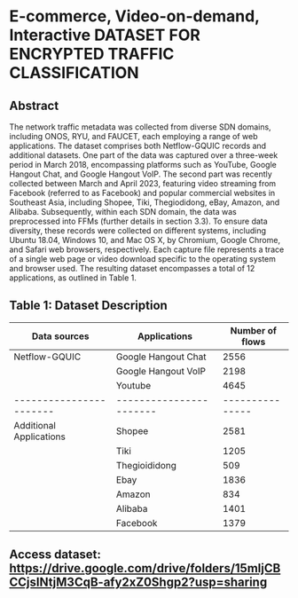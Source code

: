 # E-commerce, Video-on-demand, Interactive DATASET FOR ENCRYPTED TRAFFIC CLASSIFICATION
## Abstract

The network traffic metadata was collected from diverse SDN domains, including ONOS, RYU, and FAUCET, each employing a range of web applications. The dataset comprises both Netflow-GQUIC records and additional datasets. One part of the data was captured over a three-week period in March 2018, encompassing platforms such as YouTube, Google Hangout Chat, and Google Hangout VoIP. The second part was recently collected between March and April 2023, featuring video streaming from Facebook (referred to as Facebook) and popular commercial websites in Southeast Asia, including Shopee, Tiki, Thegiodidong, eBay, Amazon, and Alibaba. Subsequently, within each SDN domain, the data was preprocessed into FFMs (further details in section 3.3). To ensure data diversity, these records were collected on different systems, including Ubuntu 18.04, Windows 10, and Mac OS X, by Chromium, Google Chrome, and Safari web browsers, respectively. Each capture file represents a trace of a single web page or video download specific to the operating system
and browser used. The resulting dataset encompasses a total of 12 applications, as outlined in Table 1.

## Table 1: Dataset Description
| Data sources           | Applications           | Number of flows |
| -----------------------| -----------------------| --------------- |
| Netflow-GQUIC          | Google Hangout Chat    | 2556            |
|                        | Google Hangout VoIP    | 2198            |
|                        | Youtube                | 4645            |
| -----------------------| -----------------------| --------------- |
| Additional Applications| Shopee                 | 2581            |
|                        | Tiki                   | 1205            |
|                        | Thegioididong          | 509             |
|                        | Ebay                   | 1836            |
|                        | Amazon                 | 834             |
|                        | Alibaba                | 1401            |
|                        | Facebook               | 1379            |

## Access dataset: https://drive.google.com/drive/folders/15mljCBCCjsINtjM3CqB-afy2xZ0Shgp2?usp=sharing

